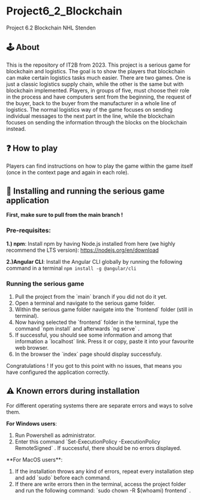 # Project6_2_Blockchain
Project 6.2 Blockchain NHL Stenden

## 🕹️ About
This is the repository of IT2B from 2023. This project is a serious game for blockchain and logistics. The goal is to show the players that blockchain can make certain logistics tasks much easier. There are two games. One is just a classic logistics supply chain, while the other is the same but with blockchain implemented. Players, in groups of five, must choose their role in the process and have computers sent from the beginning, the request of the buyer, back to the buyer from the manufacturer in a whole line of logistics. The normal logistics way of the game focuses on sending individual messages to the next part in the line, while the blockchain focuses on sending the information through the blocks on the blockchain instead.

## ❓ How to play 
Players can find instructions on how to play the game within the game itself (once in the context page and again in each role).

## 🔽 Installing and running the serious game application
**First, make sure to pull from the main branch !**
### Pre-requisites:
  **1.) npm**:
  Install npm by having Node.js installed from here (we highly recommend the LTS version): https://nodejs.org/en/download
  
  **2.)Angular CLI**:
  Install the Angular CLI globally by running the following command in a terminal `npm install -g @angular/cli`

### Running the serious game
<ol>
  <li>Pull the project from the `main` branch if you did not do it yet.</li>
  <li>Open a terminal and navigate to the serious game folder.</li>
  <li>Within the serious game folder navigate into the `frontend` folder (still in terminal).</li>
  <li>Now having selected the `frontend` folder in the terminal, type the command `npm install` and afterwards `ng serve` .</li>
  <li>If successful, you should see some information and among that information a `localhost` link. Press it or copy, paste it into your favourite web browser.</li>
  <li>In the browser the `index` page should display successfuly.</li>
</ol>

Congratulations ! If you got to this point with no issues, that means you have configured the application correctly.

## ⚠️ Known errors during installation

For different operating systems there are separate errors and ways to solve them.

**For Windows users**:
<ol>
 <li>Run Powershell as administrator.</li>
 <li>Enter this command `Set-ExecutionPolicy -ExecutionPolicy RemoteSigned` . If successful, there should be no errors displayed.</li>
</ol>
**For MacOS users**:
<ol>
 <li>If the installation throws any kind of errors, repeat every installation step and add `sudo` before each command.</li>
 <li>If there are write errors then in the terminal, access the project folder and run the following command: `sudo chown -R $(whoami) frontend` .</li>
</ol>
